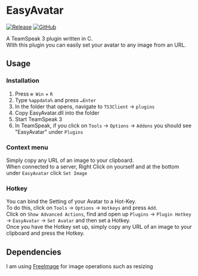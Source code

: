 # EasyAvatar
[![Release](https://img.shields.io/github/v/release/AlEscher/EasyAvatar?color=brightgreen&label=Download&style=plastic)](https://github.com/AlEscher/EasyAvatar/releases/latest/download/EasyAvatar.dll)
[![GitHub](https://img.shields.io/github/license/AlEscher/EasyAvatar?color=blue&style=plastic)](https://github.com/AlEscher/EasyAvatar/blob/master/LICENSE)

A TeamSpeak 3 plugin written in C.  
With this plugin you can easily set your avatar to any image from an URL.

## Usage

### Installation

1. Press `⊞ Win` + `R`
2. Type `%appdata%` and press `↵Enter`
3. In the folder that opens, navigate to `TS3Client` -> `plugins`
4. Copy EasyAvatar.dll into the folder
5. Start TeamSpeak 3
6. In TeamSpeak, if you click on `Tools` -> `Options` -> `Addons` you should see "EasyAvatar" under `Plugins`

### Context menu

Simply copy any URL of an image to your clipboard.  
When connected to a server, Right Click on yourself and at the bottom under `EasyAvatar` click `Set Image`

### Hotkey

You can bind the Setting of your Avatar to a Hot-Key.  
To do this, click on `Tools` -> `Options` -> `Hotkeys` and press `Add`.  
Click on `Show Advanced Actions`, find and open up `Plugins` -> `Plugin Hotkey` -> `EasyAvatar` -> `Set Avatar` and then set a Hotkey.  
Once you have the Hotkey set up, simply copy any URL of an image to your clipboard and press the Hotkey.


## Dependencies

I am using [FreeImage](http://freeimage.sourceforge.net) for image operations such as resizing
